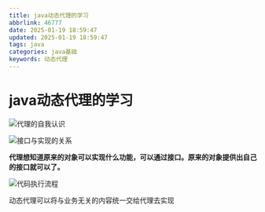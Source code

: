 ```yaml
---
title: java动态代理的学习
abbrlink: 46777
date: 2025-01-19 18:59:47
updated: 2025-01-19 18:59:47
tags: java
categories: java基础
keywords: 动态代理
---
```

# java动态代理的学习

![代理的自我认识](1.svg)

![接口与实现的关系](image1.png)

**代理想知道原来的对象可以实现什么功能，可以通过接口。原来的对象提供出自己的接口就可以了。**

![代码执行流程](image2.png)

动态代理可以将与业务无关的内容统一交给代理去实现
